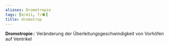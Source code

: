 ```yaml
---
aliases: Dromotropie
tags: [m/m11, f/🫀]
title: dromotrop
---
```

**Dromotropie**:: Veränderung der Überleitungsgeschwindigkeit von Vorhöfen auf Ventrikel